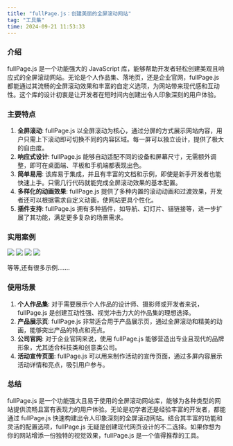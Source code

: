 ```yaml
---
title: "fullPage.js：创建美丽的全屏滚动网站"
tag: "工具集"
time: 2024-09-21 11:53:33
---
```


### 介绍

fullPage.js 是一个功能强大的 JavaScript 库，能够帮助开发者轻松创建美观且响应式的全屏滚动网站。无论是个人作品集、落地页，还是企业官网，fullPage.js 都能通过其流畅的全屏滚动效果和丰富的自定义选项，为网站带来现代感和互动性。这个库的设计初衷是让开发者在短时间内创建出令人印象深刻的用户体验。

### 主要特点

1. **全屏滚动**: fullPage.js 以全屏滚动为核心，通过分屏的方式展示网站内容，用户只需上下滚动即可切换不同的内容区域。每一屏可以独立设计，提供了极大的自由度。
2. **响应式设计**: fullPage.js 能够自动适配不同的设备和屏幕尺寸，无需额外调整，即可在桌面端、平板和手机端都表现出色。
3. **简单易用**: 该库易于集成，并且有丰富的文档和示例，即使是新手开发者也能快速上手。只需几行代码就能完成全屏滚动效果的基本配置。
4. **多样化的动画效果**: fullPage.js 提供了多种内置的滚动动画和过渡效果，开发者还可以根据需求自定义动画，使网站更具个性化。
5. **插件支持**: fullPage.js 拥有多种插件，如导航、幻灯片、锚链接等，进一步扩展了其功能，满足更多复杂的场景需求。

### 实用案例

<img src="../imgs/63/01.gif" />

<img src="../imgs/63/02.gif" />

<img src="../imgs/63/03.gif" />

<img src="../imgs/63/04.gif" />

等等,还有很多示例.......

### 使用场景

1. **个人作品集**: 对于需要展示个人作品的设计师、摄影师或开发者来说，fullPage.js 是创建互动性强、视觉冲击力大的作品集的理想选择。
2. **产品展示页**: fullPage.js 非常适合用于产品展示页，通过全屏滚动和精美的动画，能够突出产品的特点和亮点。
3. **公司官网**: 对于企业官网来说，使用 fullPage.js 能够营造出专业且现代的品牌形象，尤其适合科技类和创意类公司。
4. **活动宣传页面**: fullPage.js 可以用来制作活动的宣传页面，通过多屏内容展示活动详情和亮点，吸引用户参与。

### 总结

fullPage.js 是一个功能强大且易于使用的全屏滚动网站库，能够为各种类型的网站提供流畅且富有表现力的用户体验。无论是初学者还是经验丰富的开发者，都能通过 fullPage.js 快速构建出令人印象深刻的全屏滚动网站。结合其丰富的功能和灵活的配置选项，fullPage.js 无疑是创建现代网页设计的不二选择。如果你想为你的网站增添一份独特的视觉效果，fullPage.js 是一个值得推荐的工具。
